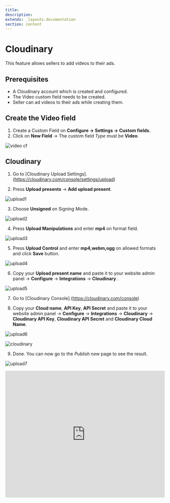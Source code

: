 ```yaml
---
title:
description:
extends: _layouts.documentation
section: content
---
```


# Cloudinary

This feature allows sellers to add videos to their ads.

## Prerequisites

- A Cloudinary account which is created and configured.
- The Video custom field needs to be created.
- Seller can ad videos to their ads while creating them.

## Create the Video field

1.  Create a Custom Field on  **Configure -> Settings -> Custom fields**.
2.  Click on **New Field** ->  The custom field  _Type_  must be  **Video**.

![video cf](/assets/images/video%20cf.png)

## Cloudinary

1. Go to  [Cloudinary Upload Settings].(https://cloudinary.com/console/settings/upload)

2. Press  **Upload presents**  ->  **Add upload present**.

![upload1](/assets/images/upload1.png)

3. Choose  **Unsigned**  on Signing Mode.

![upload2](/assets/images/upload2.png)

4. Press  **Upload Manipulations**  and enter  **mp4**  on format field.

![upload3](/assets/images/upload3.png)

5. Press  **Upload Control**  and enter  **mp4,webm,ogg**  on allowed formats and click  **Save**  button.

![upload4](/assets/images/upload4.png)

6. Copy your  **Upload present name**  and paste it to your website admin panel ->  **Configure**  ->  **Integrations**  ->  **Cloudinary** .

![upload5](/assets/images/upload5.png)

7. Go to  [Cloudinary Console].(https://cloudinary.com/console)

8. Copy your  **Cloud name**,  **API Key**,  **API Secret**  and paste it to your website admin panel ->  **Configure**  ->  **Integrations**  ->  **Cloudinary**  ->  **Cloudinary API Key**,  **Cloudinary API Secret**  and  **Cloudinary Cloud Name**.

![upload6](/assets/images/upload6.png)

![cloudinary](/assets/images/cloudinary.png)

9. Done. You can now go to the  _Publish new_  page to see the result.

![upload7](/assets/images/upload7.png)


<iframe width="100%" height="400px" src="https://www.youtube.com/embed/rtDj9J-ytCQ" title="Yclas video" frameborder="0" allow="accelerometer; autoplay; clipboard-write; encrypted-media; gyroscope; picture-in-picture" allowfullscreen></iframe>
 

